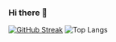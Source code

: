 ### Hi there 👋
[![GitHub Streak](https://streak-stats.demolab.com?user=sunnyday0206)](https://git.io/streak-stats)
![Top Langs](https://github-readme-stats.vercel.app/api/top-langs/?username=sunnyday0206&layout=compact)
